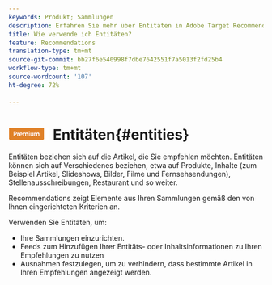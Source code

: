 ```yaml
---
keywords: Produkt; Sammlungen
description: Erfahren Sie mehr über Entitäten in Adobe Target Recommendations. Entitäten beziehen sich auf die Artikel, die Sie mit Zielgruppe empfehlen möchten, z. B. Artikel, Filme oder Produkte.
title: Wie verwende ich Entitäten?
feature: Recommendations
translation-type: tm+mt
source-git-commit: bb27f6e540998f7dbe7642551f7a5013f2fd25b4
workflow-type: tm+mt
source-wordcount: '107'
ht-degree: 72%

---
```



# ![PREMIUM](/help/assets/premium.png) Entitäten{#entities}

Entitäten beziehen sich auf die Artikel, die Sie empfehlen möchten. Entitäten können sich auf Verschiedenes beziehen, etwa auf Produkte, Inhalte (zum Beispiel Artikel, Slideshows, Bilder, Filme und Fernsehsendungen), Stellenausschreibungen, Restaurant und so weiter.

Recommendations zeigt Elemente aus Ihren Sammlungen gemäß den von Ihnen eingerichteten Kriterien an.

Verwenden Sie Entitäten, um:

* Ihre Sammlungen einzurichten.
* Feeds zum Hinzufügen Ihrer Entitäts- oder Inhaltsinformationen zu Ihren Empfehlungen zu nutzen
* Ausnahmen festzulegen, um zu verhindern, dass bestimmte Artikel in Ihren Empfehlungen angezeigt werden.

